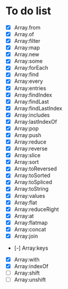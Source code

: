 # To do list
- [x] Array.from
- [x] Array.of
- [x] Array:filter
- [x] Array:map
- [x] Array.new
- [x] Array:some
- [x] Array:forEach
- [x] Array:find
- [x] Array:every
- [x] Array:entries
- [x] Array:findIndex
- [x] Array:findLast
- [x] Array:findLastIndex
- [x] Array:includes
- [x] Array:lastIndexOf
- [x] Array:pop
- [x] Array:push
- [x] Array:reduce
- [x] Array:reverse
- [x] Array:slice
- [x] Array:sort
- [x] Array:toReversed
- [x] Array:toSorted
- [x] Array:toSpliced
- [x] Array:toString
- [x] Array:values
- [x] Array:flat
- [x] Array:reduceRight
- [x] Array:at
- [x] Array:flatmap
- [x] Array:concat
- [x] Array:join
- [-] Array:keys
- [x] Array:with
- [x] Array:indexOf
- [ ] Array:shift
- [ ] Array:unshift